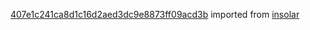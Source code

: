 [407e1c241ca8d1c16d2aed3dc9e8873ff09acd3b](https://github.com/insolar/insolar/commit/407e1c241ca8d1c16d2aed3dc9e8873ff09acd3b) imported from [insolar](https://github.com/insolar/insolar)
